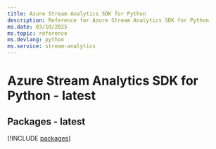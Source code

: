 ```yaml
---
title: Azure Stream Analytics SDK for Python
description: Reference for Azure Stream Analytics SDK for Python
ms.date: 03/10/2025
ms.topic: reference
ms.devlang: python
ms.service: stream-analytics
---
```

# Azure Stream Analytics SDK for Python - latest
## Packages - latest
[!INCLUDE [packages](stream-analytics-index.md)]